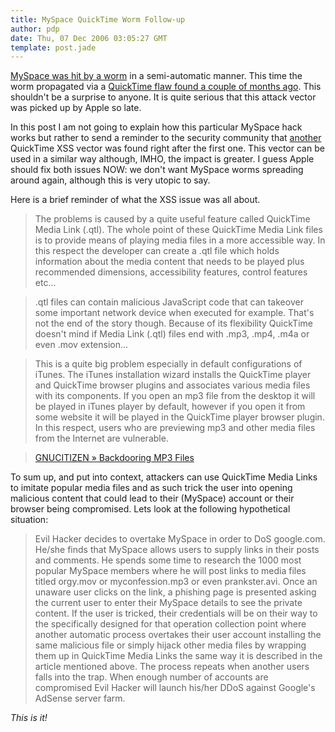 ```yaml
---
title: MySpace QuickTime Worm Follow-up
author: pdp
date: Thu, 07 Dec 2006 03:05:27 GMT
template: post.jade
---
```


[MySpace was hit by a worm](http://www.websense.com/securitylabs/alerts/alert.php?AlertID=708) in a semi-automatic manner. This time the worm propagated via a [QuickTime flaw found a couple of months ago](/blog/backdooring-quicktime-movies). This shouldn't be a surprise to anyone. It is quite serious that this attack vector was picked up by Apple so late.

In this post I am not going to explain how this particular MySpace hack works but rather to send a reminder to the security community that [another](/blog/backdooring-mp3-files) QuickTime XSS vector was found right after the first one. This vector can be used in a similar way although, IMHO, the impact is greater. I guess Apple should fix both issues NOW: we don't want MySpace worms spreading around again, although this is very utopic to say.

Here is a brief reminder of what the XSS issue was all about.

> The problems is caused by a quite useful feature called QuickTime Media Link (.qtl). The whole point of these QuickTime Media Link files is to provide means of playing media files in a more accessible way. In this respect the developer can create a .qtl file which holds information about the media content that needs to be played plus recommended dimensions, accessibility features, control features etc...

> .qtl files can contain malicious JavaScript code that can takeover some important network device when executed for example. That's not the end of the story though. Because of its flexibility QuickTime doesn't mind if Media Link (.qtl) files end with .mp3, .mp4, .m4a or even .mov extension...

> This is a quite big problem especially in default configurations of iTunes. The iTunes installation wizard installs the QuickTime player and QuickTime browser plugins and associates various media files with its components. If you open an mp3 file from the desktop it will be played in iTunes player by default, however if you open it from some website it will be played in the QuickTime player browser plugin. In this respect, users who are previewing mp3 and other media files from the Internet are vulnerable.

> [GNUCITIZEN &raquo; Backdooring MP3 Files](/blog/backdooring-mp3-files)

To sum up, and put into context, attackers can use QuickTime Media Links to imitate popular media files and as such trick the user into opening malicious content that could lead to their (MySpace) account or their browser being compromised. Lets look at the following hypothetical situation:

> Evil Hacker decides to overtake MySpace in order to DoS google.com. He/she finds that MySpace allows users to supply links in their posts and comments. He spends some time to research the 1000 most popular MySpace members where he will post links to media files titled orgy.mov or  myconfession.mp3 or even prankster.avi. Once an unaware user clicks on the link, a phishing page is presented asking the current user to enter their MySpace details to see the private content. If the user is tricked, their credentials will be on their way to the specifically designed for that operation collection point where another automatic process overtakes their user account installing the same malicious file or simply hijack other media files by wrapping them up in QuickTime Media Links the same way it is described in the article mentioned above. The process repeats when another users falls into the trap. When enough number of accounts are compromised Evil Hacker will launch his/her DDoS against Google's AdSense server farm.

_This is it!_
